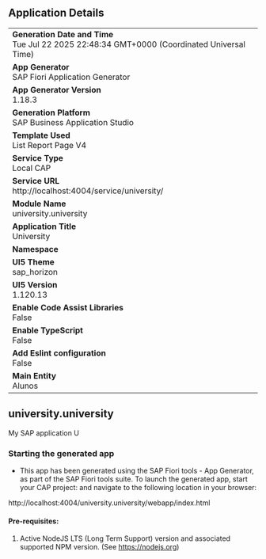 ## Application Details
|               |
| ------------- |
|**Generation Date and Time**<br>Tue Jul 22 2025 22:48:34 GMT+0000 (Coordinated Universal Time)|
|**App Generator**<br>SAP Fiori Application Generator|
|**App Generator Version**<br>1.18.3|
|**Generation Platform**<br>SAP Business Application Studio|
|**Template Used**<br>List Report Page V4|
|**Service Type**<br>Local CAP|
|**Service URL**<br>http://localhost:4004/service/university/|
|**Module Name**<br>university.university|
|**Application Title**<br>University|
|**Namespace**<br>|
|**UI5 Theme**<br>sap_horizon|
|**UI5 Version**<br>1.120.13|
|**Enable Code Assist Libraries**<br>False|
|**Enable TypeScript**<br>False|
|**Add Eslint configuration**<br>False|
|**Main Entity**<br>Alunos|

## university.university

My SAP application U

### Starting the generated app

-   This app has been generated using the SAP Fiori tools - App Generator, as part of the SAP Fiori tools suite.  To launch the generated app, start your CAP project:  and navigate to the following location in your browser:

http://localhost:4004/university.university/webapp/index.html

#### Pre-requisites:

1. Active NodeJS LTS (Long Term Support) version and associated supported NPM version.  (See https://nodejs.org)


